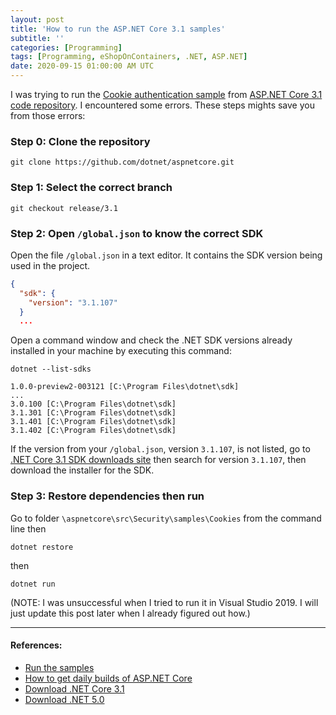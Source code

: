 ```yaml
---
layout: post
title: 'How to run the ASP.NET Core 3.1 samples'
subtitle: ''
categories: [Programming]
tags: [Programming, eShopOnContainers, .NET, ASP.NET]
date: 2020-09-15 01:00:00 AM UTC
---
```


<!-- started September 11, 2020 01:18 PM Philippine Time -->
<!-- finished September 12, 2020 -->
<!-- updated September 25, 2020 -->

I was trying to run the [Cookie authentication sample](https://github.com/dotnet/AspNetCore/tree/release/3.1/src/Security/samples/Cookies) from [ASP.NET Core 3.1 code repository](https://github.com/dotnet/aspnetcore). I encountered some errors. These steps mights save you from those errors:

<!--more-->


### Step 0: Clone the repository

``` shell
git clone https://github.com/dotnet/aspnetcore.git
```

### Step 1: Select the correct branch

``` shell
git checkout release/3.1
```

### Step 2: Open `/global.json` to know the correct SDK

Open the file `/global.json` in a text editor. It contains the SDK version being used in the project.

``` json
{
  "sdk": {
    "version": "3.1.107"
  }
  ...
```

Open a command window and check the .NET SDK versions already installed in your machine by executing this command:

``` shell
dotnet --list-sdks
```

```
1.0.0-preview2-003121 [C:\Program Files\dotnet\sdk]
...
3.0.100 [C:\Program Files\dotnet\sdk]
3.1.301 [C:\Program Files\dotnet\sdk]
3.1.401 [C:\Program Files\dotnet\sdk]
3.1.402 [C:\Program Files\dotnet\sdk]
```

If the version from your `/global.json`, version `3.1.107`, is not listed, go to [.NET Core 3.1 SDK downloads site](https://dotnet.microsoft.com/download/dotnet-core/3.1) then search for version `3.1.107`, then download the installer for the SDK.


### Step 3: Restore dependencies then run

Go to folder `\aspnetcore\src\Security\samples\Cookies` from the command line then

``` shell
dotnet restore
```

then

``` shell
dotnet run
```

(NOTE: I was unsuccessful when I tried to run it in Visual Studio 2019. I will just update this post later when I already figured out how.)


-----

<div class="small" markdown="1">

#### References:

- [Run the samples](https://docs.microsoft.com/en-us/aspnet/core/security/authentication/samples?view=aspnetcore-3.1)
- [How to get daily builds of ASP.NET Core](https://github.com/dotnet/aspnetcore/blob/master/docs/DailyBuilds.md)
- [Download .NET Core 3.1](https://dotnet.microsoft.com/download/dotnet-core/3.1)
- [Download .NET 5.0](https://dotnet.microsoft.com/download/dotnet/5.0)

</div>
